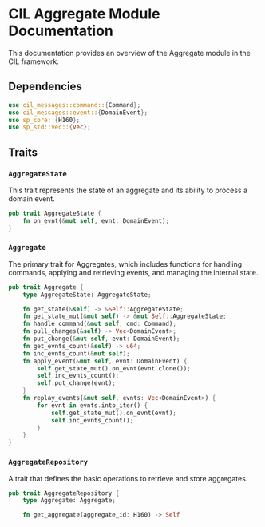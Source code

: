# CIL Aggregate Module Documentation

This documentation provides an overview of the Aggregate module in the CIL framework. 

## Dependencies

```rust
use cil_messages::command::{Command};
use cil_messages::event::{DomainEvent};
use sp_core::{H160};
use sp_std::vec::{Vec};
```

## Traits

### `AggregateState`

This trait represents the state of an aggregate and its ability to process a domain event.

```rust
pub trait AggregateState {
    fn on_evnt(&mut self, evnt: DomainEvent);
}
```

### `Aggregate`

The primary trait for Aggregates, which includes functions for handling commands, applying and retrieving events, and managing the internal state.

```rust
pub trait Aggregate {
    type AggregateState: AggregateState;

    fn get_state(&self) -> &Self::AggregateState;
    fn get_state_mut(&mut self) -> &mut Self::AggregateState;
    fn handle_command(&mut self, cmd: Command);
    fn pull_changes(&self) -> Vec<DomainEvent>;
    fn put_change(&mut self, evnt: DomainEvent);
    fn get_evnts_count(&self) -> u64;
    fn inc_evnts_count(&mut self);
    fn apply_event(&mut self, evnt: DomainEvent) {
        self.get_state_mut().on_evnt(evnt.clone());
        self.inc_evnts_count();
        self.put_change(evnt);
    }
    fn replay_events(&mut self, evnts: Vec<DomainEvent>) {
        for evnt in evnts.into_iter() {
            self.get_state_mut().on_evnt(evnt);
            self.inc_evnts_count();
        }
    }
}
```

### `AggregateRepository`

A trait that defines the basic operations to retrieve and store aggregates.

```rust
pub trait AggregateRepository {
    type Aggregate: Aggregate;

    fn get_aggregate(aggregate_id: H160) -> Self

